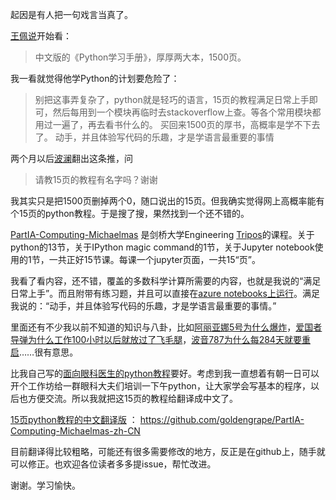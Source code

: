 <!--
.. title: 15页python教程翻译
.. slug: 15_pages_python_tutorial_translated
.. date: 2019-08-03 12:00 UTC+08:00
.. tags: 
.. category: python, 教程
.. link:
.. description:
.. type: text
-->

起因是有人把一句戏言当真了。

[王佩说](https://twitter.com/wangpei/status/1133030820128550912)开始看：
>中文版的《Python学习手册》，厚厚两大本，1500页。

我一看就觉得他学Python的计划要危险了：
>别把这事弄复杂了，python就是轻巧的语言，15页的教程满足日常上手即可，然后每用到一个模块再临时去stackoverflow上查。等各个常用模块都用过一遍了，再去看书什么的。
>买回来1500页的厚书，高概率是学不下去了。
>动手，并且体验写代码的乐趣，才是学语言最重要的事情

两个月以后[波澜](https://twitter.com/YvCii/status/1147408620755120128)翻出这条推，问
> 请教15页的教程有名字吗？谢谢

我其实只是把1500页删掉两个0，随口说出的15页。但我确实觉得网上高概率能有个15页的python教程。于是搜了搜，果然找到一个还不错的。

[PartIA-Computing-Michaelmas](https://github.com/CambridgeEngineering/PartIA-Computing-Michaelmas) 是剑桥大学Engineering [Tripos](https://en.wikipedia.org/wiki/Tripos)的课程。关于python的13节，关于IPython magic command的1节，关于Jupyter notebook使用的1节，一共正好15节课。每课一个jupyter页面，一共15“页”。

我看了看内容，还不错，覆盖的多数科学计算所需要的内容，也就是我说的“满足日常上手”。而且附带有练习题，并且可以直接在[azure notebooks上运行](https://notebooks.azure.com/garth-wells/projects/CUED-IA-Computing-Michaelmas)。满足我说的：“动手，并且体验写代码的乐趣，才是学语言最重要的事情。”

里面还有不少我以前不知道的知识与八卦，比如[阿丽亚娜5号为什么爆炸](https://en.wikipedia.org/wiki/Cluster_(spacecraft)#Launch_failure)，[爱国者导弹为什么工作100小时以后就放过了飞毛腿](https://en.wikipedia.org/wiki/MIM-104_Patriot#Failure_at_Dhahran)，[波音787为什么每284天就要重启](https://www.theguardian.com/business/2015/may/01/us-aviation-authority-boeing-787-dreamliner-bug-could-cause-loss-of-control)……很有意思。

比我自己写的[面向眼科医生的python教程](https://github.com/goldengrape/Python-for-ophthalmologist)要好。考虑到我一直想着有朝一日可以开个工作坊给一群眼科大夫们培训一下午python，让大家学会写基本的程序，以后也方便交流。所以我就把这15页的教程给翻译成中文了。

[15页python教程的中文翻译版](https://github.com/goldengrape/PartIA-Computing-Michaelmas-zh-CN) ： https://github.com/goldengrape/PartIA-Computing-Michaelmas-zh-CN

目前翻译得比较粗略，可能还有很多需要修改的地方，反正是在github上，随手就可以修正。也欢迎各位读者多多提issue，帮忙改进。

谢谢。学习愉快。
